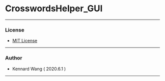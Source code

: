 # CrosswordsHelper_GUI

------
### License  
+ [MIT License](https://github.com/KennardWang/CrosswordsHelper_GUI/blob/master/LICENSE)
------
### Author
+ Kennard Wang ( 2020.6.1 )
------
